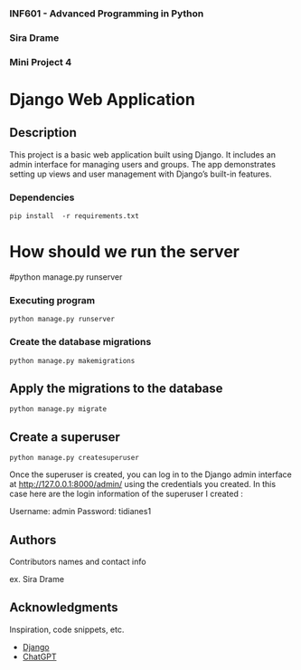 ### INF601 - Advanced Programming in Python
### Sira  Drame 
### Mini Project 4

# Django Web Application

## Description
This project is a basic web application built using Django. It includes an admin interface for managing users and groups. The app demonstrates setting up views and user management with Django’s built-in features.

### Dependencies

```
pip install  -r requirements.txt
```


# How  should we run the server
#python manage.py runserver


### Executing program

```
python manage.py runserver
```

### Create the database migrations

```
python manage.py makemigrations
```

## Apply the migrations to the database

```
python manage.py migrate

```

## Create a superuser

```
python manage.py createsuperuser

```

Once the superuser is created, you can log in to the Django admin interface at http://127.0.0.1:8000/admin/ using the credentials you created.
In this case here are the login information of the superuser I created :

Username: admin
Password: tidianes1


## Authors

Contributors names and contact info

ex. Sira Drame   

## Acknowledgments

Inspiration, code snippets, etc.
* [Django](https://docs.djangoproject.com/en/5.0/intro/tutorial01/)
* [ChatGPT](https://chatgpt.com/share/67033ace-5f2c-8000-8713-53268e36839d)